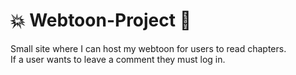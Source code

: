 # 💥 Webtoon-Project 💬
Small site where I can host my webtoon for users to read chapters. <br>
If a user wants to leave a comment they must log in.
